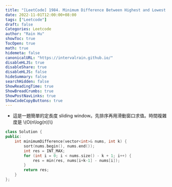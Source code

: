 ```yaml
---
title: "[LeetCode] 1984. Minimum Difference Between Highest and Lowest of K Scores"
date: 2022-11-01T12:00:00+08:00
tags: ["Leetcode"]
draft: false
Categories: Leetcode
author: "Rain Hu"
showToc: true
TocOpen: true
math: true
hidemeta: false
canonicalURL: "https://intervalrain.github.io/"
disableHLJS: true
disableShare: true
disableHLJS: false
hideSummary: false
searchHidden: false
ShowReadingTime: true
ShowBreadCrumbs: true
ShowPostNavLinks: true
ShowCodeCopyButtons: true
---
```

+ 這是一題簡單的定長度 sliding window。先排序再用滑動窗口求值。時間複雜度是 \\(O(n\log(n))\\)
```cpp
class Solution {
public:
    int minimumDifference(vector<int>& nums, int k) {
        sort(nums.begin(), nums.end());
        int res = INT_MAX;
        for (int i = 0; i < nums.size() - k + 1; i++) {
            res = min(res, nums[i+k-1] - nums[i]);
        }
        return res;
    }
};
```
